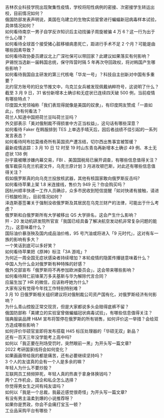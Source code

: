 吉林农业科技学院出现聚集性疫情，学校将阳性病例的密接、次密接学生转运出校，目前情况如何？  
俄国防部发表声明说，美国在乌建立的生物实验室曾进行蝙蝠新冠病毒样本试验，具体情况如何？  
如何看待南京一男子自学反诈知识后主动找骗子周旋被骗 4 万 6？这一行为出于什么心理？  
如何看待全球首个接受猪心脏移植病患死亡，距进行手术不足 2 个月？可能是由哪些因素导致？  
如何看待政协委员建议北上广深社保可以带回家？此建议如果落实有何影响？  
尹锡悦当选新一届韩国总统，保守阵营时隔 5 年再次夺回政权，将对韩国产生哪些影响？  
如何看待我国自主研发的第三代核电「华龙一号」？科技自主创新对中国有多重要？  
北约官方账号的妇女节推文中，乌克兰女兵被发现佩戴纳粹符号，这说明了什么？  
截至 3 月 9 日，31 省份新增本土确诊和无症状已连续四天破 500 例，当前疫情有哪些特点？  
印度国大党领袖称「我们表现得就像是美国的奴隶」，有印度网友赞成「一直如此」，你有何看法？  
荷兰人知道中国把荷兰豆叫荷兰豆吗？  
外交部表示「美对俄制裁不得损害中方正当权益」，这句话有哪些深意？  
如何看待 Faker 在韩服排到 TES 上单选手晴天后，因后者战绩不佳引起的一系列发言表态？  
如何看待阿布拉莫维奇所有英国资产遭冻结，切尔西出售事宜被暂缓？  
最新疫情追踪：3 月 10 日 12 时至 19 时山东青岛再新增本土确诊 49 例、本土无症状 138 例  
孙宇晨被曝涉嫌内幕交易，FBI 、美国国税局已展开调查，有哪些信息值得关注？  
俄军截获乌克兰机密文件，乌克兰原计划 3 月进攻顿巴斯，对此还有哪些信息值得关注？  
假如俄罗斯真的向乌克兰投放核武器，其他有核国家敢向俄罗斯反击吗?  
如何看待苹果上架 1.8 米连接线，售价为 949 元？你会购买吗？  
因杭州顺丰快递一工作人员确诊，众多市民收到短信提醒「如对快递有接触，请进行核酸检测」，目前情况如何？  
泽连斯基签署关于强制没收俄罗斯及其居民在乌克兰财产的法律，可能出于什么考虑？  
俄罗斯和白俄罗斯所有大学被移出 QS 大学排名，这会产生什么影响？  
歼 - 20 发动机研发院所官宣「我国已经具备了解决航空发动机非常复杂问题的能力」，这意味着什么？  
国际油价暴涨殃及国内成品油价格，95 号汽油或将进入「9 元时代」，这对有车一族的影响有多大？  
一个笑话到底可以多好笑？  
如何看待苹果把《原神》标注「3A 游戏」?  
为何近一周全国无症状感染者持续增加？本轮疫情的隐匿传播链意味着什么？  
中国人为什么会对俄罗斯有种特殊的好感？  
俄外交部宣布「俄罗斯将不再参加欧洲委员会」，这会带来哪些影响？  
如何看待拜仁前锋莱万多夫基斯与华为解除代言合同？  
应届生加了 HR 的微信，应该称呼她为什么?  
大家有没有觉得今年找工作特别特别难？  
3 月 10 日俄罗斯相关组织建议将对俄制裁公司资产国有化，对俄罗斯经济有何影响？  
为什么青山控股正常交现货，但是大家都说多头会赔得底裤不留？  
俄国防部称「美建立的实验室曾做蝙蝠冠状病毒试验」，有哪些信息值得关注？  
瑞典服装品牌 H&M 宣布将暂停在俄罗斯的所有销售，如何评价这一举措？会给双方造成哪些影响？  
如何评价华硕官宣即将发布搭载 H45 标压处理器的「华硕无双」新品？  
还有一百天三年没学能考上高中吗?  
如何以「我正要在刑场受罚时，突然眼前一黑」为开头写一篇文章?  
2022 考研国家线将会如何变化？  
如果画画带给我的都是痛苦，还有必要继续坚持吗？  
3 个人的友谊真的会有一个人是多余的嘛？  
年轻人为什么不要炒股？  
互联网员工频频猝死，年轻人真的热衷于拿身体换钱吗？  
两个工作机会，国企和私企怎么选择？  
你觉得男女生之间有纯友谊吗？  
如何以「我是一个总裁，我最近感觉很奇怪」为开头写一篇文章?  
有没有男主温柔到爆的小说推荐呀？  
如果你是贾政，你会不会痛打宝玉一顿？  
工业品采购平台有哪些？  
